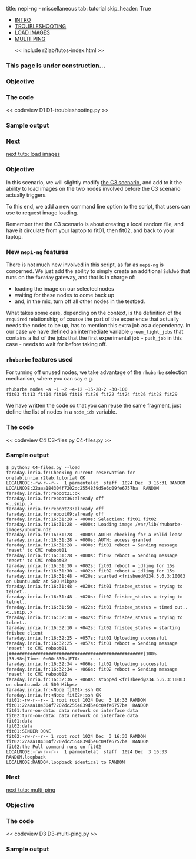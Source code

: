title: nepi-ng - miscellaneous
tab: tutorial
skip_header: True

<script src="/assets/r2lab/open-tab.js"></script>
<script src="/assets/js/diff.js"></script>
<script src="/assets/r2lab/r2lab-diff.js"></script>
<style>@import url("/assets/r2lab/r2lab-diff.css")</style>

<ul class="nav nav-tabs">
  <li class="active"> <a href="#INTRO">INTRO</a> </li>
  <li> <a href="#TROUBLESHOOTING">TROUBLESHOOTING</a></li>
  <li> <a href="#LOAD_IMAGES">LOAD IMAGES</a></li>
  <li> <a href="#MULTI_PING">MULTI_PING</a></li>

  << include r2lab/tutos-index.html >>
</ul>

<div id="contents" class="tab-content" markdown="1">

<!------------ INTRO ------------>
<div id="INTRO" class="tab-pane fade in active" markdown="1">

### This page is under construction...

[](javascript:open_tab('TROUBLESHOOTING'))

</div>

<!------------ TROUBLESHOOTING ------------>
<div id="TROUBLESHOOTING" class="tab-pane fade" markdown="1">

### Objective

### The code

<< codeview D1 D1-troubleshooting.py >>

### Sample output

### Next
[next tuto: load images](javascript:open_tab('LOAD_IMAGES'))

</div>

<!------------ LOAD_IMAGES ------------>
<div id="LOAD_IMAGES" class="tab-pane fade" markdown="1">

### Objective

In this scenario, we will slightly modify [the C3
scenario](tuto-600-files.md#C3), and add to it the ability to load
images on the two nodes involved before the C3 scenario actually
triggers.

To this end, we add a new command line option to the script, that
users can use to request image loading. 

Remember that the C3 scenario is about creating a local random file,
and have it circulate from your laptop to fit01, then fit02, and back
to your laptop.

### New `nepi-ng` features

There is not much new involved in this script, as far as `nepi-ng` is
concerned.  We just add the ability to simply create an additional
`SshJob` that runs on the `faraday` gateway, and that is in charge of:

* loading the image on our selected nodes
* waiting for these nodes to come back up
* and, in the mix, turn off all other nodes in the testbed.

What takes some care, depending on the context, is the definition of
the `required` relationship; of course the part of the experience that
actually needs the nodes to be up, has to mention this extra job as a
dependency. In our case we have defined an intermediate variable
`green_light_jobs` that contains a list of the jobs that the first
experimental job - `push_job` in this case - needs to wait for before
taking off.

### `rhubarbe` features used

For turning off unused nodes, we take advantage of the `rhubarbe`
selection mechanism, where you can say e.g.

    rhubarbe nodes -a ~1 ~2 ~4-12 ~15-28-2 ~30-100
    fit03 fit13 fit14 fit16 fit18 fit20 fit22 fit24 fit26 fit28 fit29

We have written the code so that you can reuse the same fragment,
just define the list of nodes in a `node_ids` variable.

### The code

<< codeview C4 C3-files.py C4-files.py >>

### Sample output

    $ python3 C4-files.py --load
    faraday.inria.fr:Checking current reservation for onelab.inria.r2lab.tutorial OK
    LOCALNODE:-rw-r--r--  1 parmentelat  staff  1024 Dec  3 16:31 RANDOM
    LOCALNODE:22aaa184304f7202dc2554839d5e6c09fe6757ba  RANDOM
    faraday.inria.fr:reboot21:ok
    faraday.inria.fr:reboot36:already off
    <..snip..>
    faraday.inria.fr:reboot23:already off
    faraday.inria.fr:reboot09:already off
    faraday.inria.fr:16:31:28 - +000s: Selection: fit01 fit02
    faraday.inria.fr:16:31:28 - +000s: Loading image /var/lib/rhubarbe-images/ubuntu.ndz
    faraday.inria.fr:16:31:28 - +000s: AUTH: checking for a valid lease
    faraday.inria.fr:16:31:28 - +000s: AUTH: access granted
    faraday.inria.fr:16:31:28 - +000s: fit01 reboot = Sending message 'reset' to CMC reboot01
    faraday.inria.fr:16:31:28 - +000s: fit02 reboot = Sending message 'reset' to CMC reboot02
    faraday.inria.fr:16:31:30 - +002s: fit01 reboot = idling for 15s
    faraday.inria.fr:16:31:30 - +002s: fit02 reboot = idling for 15s
    faraday.inria.fr:16:31:48 - +020s: started <frisbeed@234.5.6.3:10003 on ubuntu.ndz at 500 Mibps>
    faraday.inria.fr:16:31:48 - +020s: fit01 frisbee_status = trying to telnet..
    faraday.inria.fr:16:31:48 - +020s: fit02 frisbee_status = trying to telnet..
    faraday.inria.fr:16:31:50 - +022s: fit01 frisbee_status = timed out..
    <..snip..>
    faraday.inria.fr:16:32:10 - +042s: fit02 frisbee_status = trying to telnet..
    faraday.inria.fr:16:32:10 - +042s: fit02 frisbee_status = starting frisbee client
    faraday.inria.fr:16:32:25 - +057s: fit01 Uploading successful
    faraday.inria.fr:16:32:25 - +057s: fit01 reboot = Sending message 'reset' to CMC reboot01
    |###################################################|100% |33.98s|Time: 0:00:330s|ETA:  --:--:--
    faraday.inria.fr:16:32:34 - +066s: fit02 Uploading successful
    faraday.inria.fr:16:32:34 - +066s: fit02 reboot = Sending message 'reset' to CMC reboot02
    faraday.inria.fr:16:32:36 - +068s: stopped <frisbeed@234.5.6.3:10003 on ubuntu.ndz at 500 Mibps>
    faraday.inria.fr:<Node fit01>:ssh OK
    faraday.inria.fr:<Node fit02>:ssh OK
    fit01:-rw-r--r-- 1 root root 1024 Dec  3 16:33 RANDOM
    fit01:22aaa184304f7202dc2554839d5e6c09fe6757ba  RANDOM
    fit01:turn-on-data: data network on interface data
    fit02:turn-on-data: data network on interface data
    fit01:data
    fit02:data
    fit01:SENDER DONE
    fit02:-rw-r--r-- 1 root root 1024 Dec  3 16:33 RANDOM
    fit02:22aaa184304f7202dc2554839d5e6c09fe6757ba  RANDOM
    fit02:the Pull command runs on fit02
    LOCALNODE:-rw-r--r--  1 parmentelat  staff  1024 Dec  3 16:33 RANDOM.loopback
    LOCALNODE:RANDOM.loopback identical to RANDOM
    
</div>

### Next
[next tuto: multi-ping](javascript:open_tab('MULTI_PING'))

<!------------ MULTI_PING ------------>
<div id="MULTI_PING" class="tab-pane fade" markdown="1">

### Objective

### The code

<< codeview D3 D3-multi-ping.py >>

### Sample output

</div>

</div> <!-- end div contents -->
